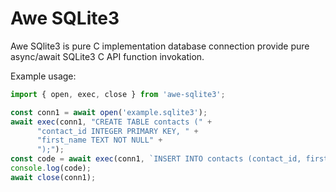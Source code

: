# Awe SQLite3

Awe SQlite3 is pure C implementation database connection provide pure async/await 
SQLite3 C API function invokation.

Example usage:

```javascript
import { open, exec, close } from 'awe-sqlite3';

const conn1 = await open('example.sqlite3');
await exec(conn1, "CREATE TABLE contacts (" +
      "contact_id INTEGER PRIMARY KEY, " +
      "first_name TEXT NOT NULL" +
      ");");
const code = await exec(conn1, `INSERT INTO contacts (contact_id, first_name) VALUES (${i}, 'user_${i}')`);
console.log(code);
await close(conn1);
```
